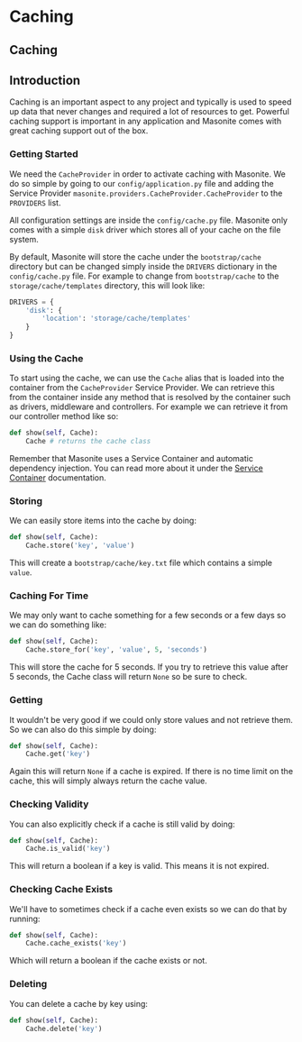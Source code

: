 # Caching

## Caching

## Introduction

Caching is an important aspect to any project and typically is used to speed up data that never changes and required a lot of resources to get. Powerful caching support is important in any application and Masonite comes with great caching support out of the box.

### Getting Started

We need the `CacheProvider` in order to activate caching with Masonite. We do so simple by going to our `config/application.py` file and adding the Service Provider `masonite.providers.CacheProvider.CacheProvider` to the `PROVIDERS` list.

All configuration settings are inside the `config/cache.py` file. Masonite only comes with a simple `disk` driver which stores all of your cache on the file system.

By default, Masonite will store the cache under the `bootstrap/cache` directory but can be changed simply inside the `DRIVERS` dictionary in the `config/cache.py` file. For example to change from `bootstrap/cache` to the `storage/cache/templates` directory, this will look like:

```python
DRIVERS = {
    'disk': {
        'location': 'storage/cache/templates'
    }
}
```

### Using the Cache

To start using the cache, we can use the `Cache` alias that is loaded into the container from the `CacheProvider` Service Provider. We can retrieve this from the container inside any method that is resolved by the container such as drivers, middleware and controllers. For example we can retrieve it from our controller method like so:

```python
def show(self, Cache):
    Cache # returns the cache class
```

Remember that Masonite uses a Service Container and automatic dependency injection. You can read more about it under the [Service Container](../architectural-concepts/service-container.md) documentation.

### Storing

We can easily store items into the cache by doing:

```python
def show(self, Cache):
    Cache.store('key', 'value')
```

This will create a `bootstrap/cache/key.txt` file which contains a simple `value`.

### Caching For Time

We may only want to cache something for a few seconds or a few days so we can do something like:

```python
def show(self, Cache):
    Cache.store_for('key', 'value', 5, 'seconds')
```

This will store the cache for 5 seconds. If you try to retrieve this value after 5 seconds, the Cache class will return `None` so be sure to check.

### Getting

It wouldn't be very good if we could only store values and not retrieve them. So we can also do this simple by doing:

```python
def show(self, Cache):
    Cache.get('key')
```

Again this will return `None` if a cache is expired. If there is no time limit on the cache, this will simply always return the cache value.

### Checking Validity

You can also explicitly check if a cache is still valid by doing:

```python
def show(self, Cache):
    Cache.is_valid('key')
```

This will return a boolean if a key is valid. This means it is not expired.

### Checking Cache Exists

We'll have to sometimes check if a cache even exists so we can do that by running:

```python
def show(self, Cache):
    Cache.cache_exists('key')
```

Which will return a boolean if the cache exists or not.

### Deleting

You can delete a cache by key using:

```python
def show(self, Cache):
    Cache.delete('key')
```

